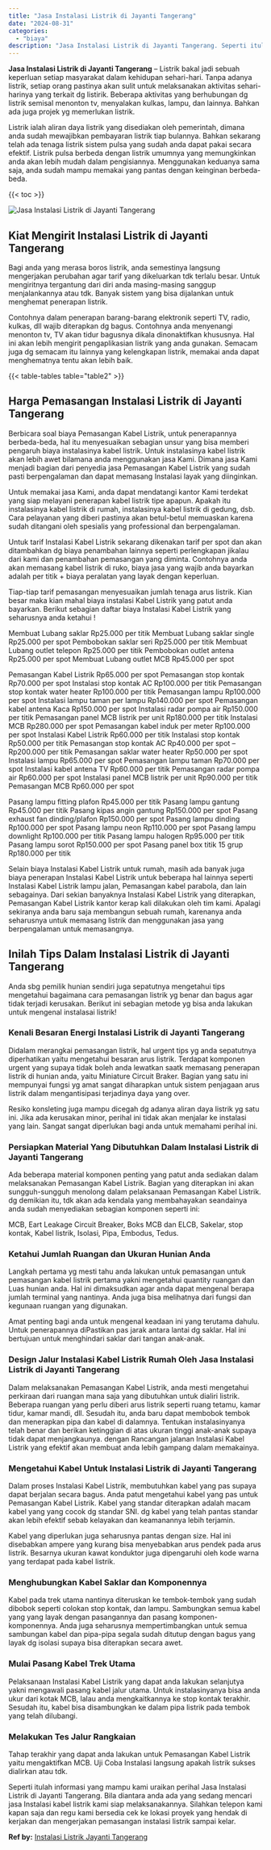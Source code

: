 ```yaml
---
title: "Jasa Instalasi Listrik di Jayanti Tangerang"
date: "2024-08-31"
categories: 
  - "biaya"
description: "Jasa Instalasi Listrik di Jayanti Tangerang. Seperti itulah informasi yang mampu kami uraikan perihal Jasa Instalasi Listrik di Jayanti Tangerang. Bila diant..."
---
```


**Jasa Instalasi Listrik di Jayanti Tangerang** – Listrik bakal jadi sebuah keperluan setiap masyarakat dalam kehidupan sehari-hari. Tanpa adanya listrik, setiap orang pastinya akan sulit untuk melaksanakan aktivitas sehari-harinya yang terkait dg listirik. Beberapa aktivitas yang berhubungan dg listrik semisal menonton tv, menyalakan kulkas, lampu, dan lainnya. Bahkan ada juga projek yg memerlukan listrik.

Listrik ialah aliran daya listrik yang disediakan oleh pemerintah, dimana anda sudah mewajibkan pembayaran listrik tiap bulannya. Bahkan sekarang telah ada tenaga listrik sistem pulsa yang sudah anda dapat pakai secara efektif. Listrik pulsa berbeda dengan listrik umumnya yang memungkinkan anda akan lebih mudah dalam pengisiannya. Menggunakan keduanya sama saja, anda sudah mampu memakai yang pantas dengan keinginan berbeda-beda.

{{< toc >}}

![Jasa Instalasi Listrik di Jayanti Tangerang](/images/instalasi-listrik-murah20.png)

## Kiat Mengirit Instalasi Listrik di Jayanti Tangerang

Bagi anda yang merasa boros listrik, anda semestinya langsung mengerjakan perubahan agar tarif yang dikeluarkan tdk terlalu besar. Untuk mengiritnya tergantung dari diri anda masing-masing sanggup menjalankannya atau tdk. Banyak sistem yang bisa dijalankan untuk menghemat penerapan listrik.

Contohnya dalam penerapan barang-barang elektronik seperti TV, radio, kulkas, dll wajib diterapkan dg bagus. Contohnya anda menyenangi menonton tv, TV akan tidur bagusnya dikala dinonaktifkan khususnya. Hal ini akan lebih mengirit pengaplikasian listrik yang anda gunakan. Semacam juga dg semacam itu lainnya yang kelengkapan listrik, memakai anda dapat menghematnya tentu akan lebih baik.

{{< table-tables table="table2" >}}

## Harga Pemasangan Instalasi Listrik di Jayanti Tangerang

Berbicara soal biaya Pemasangan Kabel Listrik, untuk penerapannya berbeda-beda, hal itu menyesuaikan sebagian unsur yang bisa memberi pengaruh biaya instalasinya kabel listrik. Untuk instalasinya kabel listrik akan lebih awet bilamana anda menggunakan jasa Kami. Dimana jasa Kami menjadi bagian dari penyedia jasa Pemasangan Kabel Listrik yang sudah pasti berpengalaman dan dapat memasang Instalasi layak yang diinginkan.

Untuk memakai jasa Kami, anda dapat mendatangi kantor Kami terdekat yang siap melayani penerapan kabel listrik tipe apapun. Apakah itu instalasinya kabel listrik di rumah, instalasinya kabel listrik di gedung, dsb. Cara pelayanan yang diberi pastinya akan betul-betul memuaskan karena sudah ditangani oleh spesialis yang professional dan berpengalaman.

Untuk tarif Instalasi Kabel Listrik sekarang dikenakan tarif per spot dan akan ditambahkan dg biaya penambahan lainnya seperti perlengkapan jikalau dari kami dan penambahan pemasangan yang diminta. Contohnya anda akan memasang kabel listrik di ruko, biaya jasa yang wajib anda bayarkan adalah per titik + biaya peralatan yang layak dengan keperluan.

Tiap-tiap tarif pemasangan menyesuaikan jumlah tenaga arus listrik. Kian besar maka kian mahal biaya instalasi Kabel Listrik yang patut anda bayarkan. Berikut sebagian daftar biaya Instalasi Kabel Listrik yang seharusnya anda ketahui !

Membuat Lubang saklar Rp25.000 per titik Membuat Lubang saklar single Rp25.000 per spot Pembobokan saklar seri Rp25.000 per titik Membuat Lubang outlet telepon Rp25.000 per titik Pembobokan outlet antena Rp25.000 per spot Membuat Lubang outlet MCB Rp45.000 per spot

Pemasangan Kabel Listrik Rp65.000 per spot Pemasangan stop kontak Rp70.000 per spot Instalasi stop kontak AC Rp100.000 per titik Pemasangan stop kontak water heater Rp100.000 per titik Pemasangan lampu Rp100.000 per spot Instalasi lampu taman per lampu Rp140.000 per spot Pemasangan kabel antena Kaca Rp150.000 per spot Instalasi radar pompa air Rp150.000 per titik Pemasangan panel MCB listrik per unit Rp180.000 per titik Instalasi MCB Rp280.000 per spot Pemasangan kabel induk per meter Rp100.000 per spot Instalasi Kabel Listrik Rp60.000 per titik Instalasi stop kontak Rp50.000 per titik Pemasangan stop kontak AC Rp40.000 per spot – Rp200.000 per titik Pemasangan saklar water heater Rp50.000 per spot Instalasi lampu Rp65.000 per spot Pemasangan lampu taman Rp70.000 per spot Instalasi kabel antena TV Rp60.000 per titik Pemasangan radar pompa air Rp60.000 per spot Instalasi panel MCB listrik per unit Rp90.000 per titik Pemasangan MCB Rp60.000 per spot

Pasang lampu fitting plafon Rp45.000 per titik Pasang lampu gantung Rp45.000 per titik Pasang kipas angin gantung Rp150.000 per spot Pasang exhaust fan dinding/plafon Rp150.000 per spot Pasang lampu dinding Rp100.000 per spot Pasang lampu neon Rp110.000 per spot Pasang lampu downlight Rp100.000 per titik Pasang lampu halogen Rp95.000 per titik Pasang lampu sorot Rp150.000 per spot Pasang panel box titik 15 grup Rp180.000 per titik

Selain biaya Instalasi Kabel Listrik untuk rumah, masih ada banyak juga biaya penerapan Instalasi Kabel Listrik untuk beberapa hal lainnya seperti Instalasi Kabel Listrik lampu jalan, Pemasangan kabel parabola, dan lain sebagainya. Dari sekian banyaknya Instalasi Kabel Listrik yang diterapkan, Pemasangan Kabel Listrik kantor kerap kali dilakukan oleh tim kami. Apalagi sekiranya anda baru saja membangun sebuah rumah, karenanya anda seharusnya untuk memasang listrik dan menggunakan jasa yang berpengalaman untuk memasangnya.

## Inilah Tips Dalam Instalasi Listrik di Jayanti Tangerang


Anda sbg pemilik hunian sendiri juga sepatutnya mengetahui tips mengetahui bagaimana cara pemasangan listrik yg benar dan bagus agar tidak terjadi kerusakan. Berikut ini sebagian metode yg bisa anda lakukan untuk mengenal instalasai listrik!

### Kenali Besaran Energi Instalasi Listrik di Jayanti Tangerang

Didalam merangkai pemasangan listrik, hal urgent tips yg anda sepatutnya diperhatikan yaitu mengetahui besaran arus listrik. Terdapat komponen urgent yang supaya tidak boleh anda lewatkan saatk memasang penerapan listrik di hunian anda, yaitu Miniature Circuit Braker. Bagian yang satu ini mempunyai fungsi yg amat sangat diharapkan untuk sistem penjagaan arus listrik dalam mengantisipasi terjadinya daya yang over.

Resiko konsleting juga mampu dicegah dg adanya aliran daya listrik yg satu ini. Jika ada kerusakan minor, perihal ini tidak akan menjalar ke instalasi yang lain. Sangat sangat diperlukan bagi anda untuk memahami perihal ini.

### Persiapkan Material Yang Dibutuhkan Dalam Instalasi Listrik di Jayanti Tangerang

Ada beberapa material komponen penting yang patut anda sediakan dalam melaksanakan Pemasangan Kabel Listrik. Bagian yang diterapkan ini akan sungguh-sungguh menolong dalam pelaksanaan Pemasangan Kabel Listrik. dg demikian itu, tdk akan ada kendala yang membahayakan seandainya anda sudah menyediakan sebagian komponen seperti ini:

MCB, Eart Leakage Circuit Breaker, Boks MCB dan ELCB, Sakelar, stop kontak, Kabel listrik, Isolasi, Pipa, Embodus, Tedus.

### Ketahui Jumlah Ruangan dan Ukuran Hunian Anda

Langkah pertama yg mesti tahu anda lakukan untuk pemasangan untuk pemasangan kabel listrik pertama yakni mengetahui quantity ruangan dan Luas hunian anda. Hal ini dimaksudkan agar anda dapat mengenal berapa jumlah terminal yang nantinya. Anda juga bisa melihatnya dari fungsi dan kegunaan ruangan yang digunakan.

Amat penting bagi anda untuk mengenal keadaan ini yang terutama dahulu. Untuk penerapannya diPastikan pas jarak antara lantai dg saklar. Hal ini bertujuan untuk menghindari saklar dari tangan anak-anak.

### Design Jalur Instalasi Kabel Listrik Rumah Oleh Jasa Instalasi Listrik di Jayanti Tangerang

Dalam melaksanakan Pemasangan Kabel Listrik, anda mesti mengetahui perkiraan dari ruangan mana saja yang dibutuhkan untuk dialiri listrik. Beberapa ruangan yang perlu diberi arus listrik seperti ruang tetamu, kamar tidur, kamar mandi, dll. Sesudah itu, anda baru dapat membobok tembok dan menerapkan pipa dan kabel di dalamnya. Tentukan instalasinyanya telah benar dan berikan ketinggian di atas ukuran tinggi anak-anak supaya tidak dapat menjangkaunya. dengan Rancangan jalanan Instalasi Kabel Listrik yang efektif akan membuat anda lebih gampang dalam memakainya.

### Mengetahui Kabel Untuk Instalasi Listrik di Jayanti Tangerang

Dalam proses Instalasi Kabel Listrik, membutuhkan kabel yang pas supaya dapat berjalan secara bagus. Anda patut mengetahui kabel yang pas untuk Pemasangan Kabel Listrik. Kabel yang standar diterapkan adalah macam kabel yang yang cocok dg standar SNI. dg kabel yang telah pantas standar akan lebih efektif sebab kelayakan dan keamanannya lebih terjamin.

Kabel yang diperlukan juga seharusnya pantas dengan size. Hal ini disebabkan ampere yang kurang bisa menyebabkan arus pendek pada arus listrik. Besarnya ukuran kawat konduktor juga dipengaruhi oleh kode warna yang terdapat pada kabel listrik.

### Menghubungkan Kabel Saklar dan Komponennya

Kabel pada trek utama nantinya diteruskan ke tembok-tembok yang sudah dibobok seperti colokan stop kontak, dan lampu. Sambungkan semua kabel yang yang layak dengan pasangannya dan pasang komponen-komponennya. Anda juga seharusnya mempertimbangkan untuk semua sambungan kabel dan pipa-pipa segala sudah ditutup dengan bagus yang layak dg isolasi supaya bisa diterapkan secara awet.

### Mulai Pasang Kabel Trek Utama

Pelaksanaan Instalasi Kabel Listrik yang dapat anda lakukan selanjutya yakni mengawali pasang kabel jalur utama. Untuk instalasinyanya bisa anda ukur dari kotak MCB, lalau anda mengkaitkannya ke stop kontak terakhir. Sesudah itu, kabel bisa disambungkan ke dalam pipa listrik pada tembok yang telah dilubangi.

### Melakukan Tes Jalur Rangkaian

Tahap terakhir yang dapat anda lakukan untuk Pemasangan Kabel Listrik yaitu mengaktifkan MCB. Uji Coba Instalasi langsung apakah listrik sukses dialirkan atau tdk.

Seperti itulah informasi yang mampu kami uraikan perihal Jasa Instalasi Listrik di Jayanti Tangerang. Bila diantara anda ada yang sedang mencari jasa Instalasi kabel listrik kami siap melaksanakannya. Silahkan telepon kami kapan saja dan regu kami bersedia cek ke lokasi proyek yang hendak di kerjakan dan mengerjakan pemasangan instalasi listrik sampai kelar.

**Ref by:** [Instalasi Listrik Jayanti Tangerang](https://id.wikipedia.org/wiki/Instalasi)
